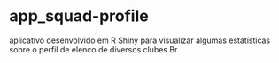 # app_squad-profile
aplicativo desenvolvido em R Shiny para visualizar algumas estatísticas sobre o perfil de elenco de diversos clubes Br
